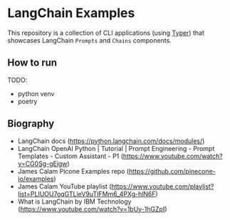 # LangChain Examples

This repository is a collection of CLI applications (using [Typer](https://typer.tiangolo.com/)) that 
showcases LangChain `Prompts` and `Chains` components. 

## How to run

TODO:
- python venv
- poetry

## Biography

- LangChain docs (https://python.langchain.com/docs/modules/)
- LangChain OpenAI Python | Tutorial | Prompt Engineering - Prompt Templates - Custom Assistant - P1 (https://www.youtube.com/watch?v=CG0Sg-gEigw)
- James Calam Picone Examples repo (https://github.com/pinecone-io/examples)
- James Calam YouTube playlist (https://www.youtube.com/playlist?list=PLIUOU7oqGTLieV9uTIFMm6_4PXg-hlN6F)
- What is LangChain by IBM Technology (https://www.youtube.com/watch?v=1bUy-1hGZpI)